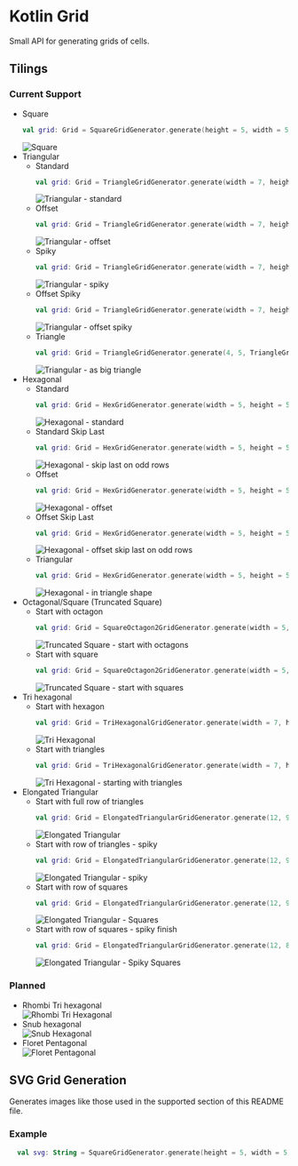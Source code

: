 # Kotlin Grid

Small API for generating grids of cells. 

## Tilings
### Current Support
* Square
  ```kotlin
  val grid: Grid = SquareGridGenerator.generate(height = 5, width = 5)
  ```
  ![Square](examples/square.png)
* Triangular
  * Standard
    ```kotlin
    val grid: Grid = TriangleGridGenerator.generate(width = 7, height = 4)
    ```
    ![Triangular - standard](examples/triangular.png)
  * Offset
    ```kotlin
    val grid: Grid = TriangleGridGenerator.generate(width = 7, height = 4, option = TriangleGridOption.OFFSET)
    ```
    ![Triangular - offset](examples/triangular_offset.png)
  * Spiky
    ```kotlin
    val grid: Grid = TriangleGridGenerator.generate(width = 7, height = 4, option = TriangleGridOption.SPIKY)
    ```
    ![Triangular - spiky](examples/triangular_spiky.png)
  * Offset Spiky
    ```kotlin
    val grid: Grid = TriangleGridGenerator.generate(width = 7, height = 4, option = TriangleGridOption.OFFSET_SPIKY)
    ```
    ![Triangular - offset spiky](examples/triangular_offset_spiky.png)
  * Triangle
    ```kotlin
    val grid: Grid = TriangleGridGenerator.generate(4, 5, TriangleGridOption.TRIANGLE)
    ```
    ![Triangular - as big triangle](examples/triangular_triangle.png)
* Hexagonal  
  * Standard
    ```kotlin
    val grid: Grid = HexGridGenerator.generate(width = 5, height = 5)
    ```
    ![Hexagonal - standard](examples/hexagonal_standard.png)
  * Standard Skip Last
    ```kotlin
    val grid: Grid = HexGridGenerator.generate(width = 5, height = 5, option = HexGridOption.STANDARD_SKIP_LAST)
    ```
    ![Hexagonal - skip last on odd rows](examples/hexagonal_standard_skip_last.png)
  * Offset
    ```kotlin
    val grid: Grid = HexGridGenerator.generate(width = 5, height = 5, option = HexGridOption.OFFSET)
    ```
    ![Hexagonal - offset](examples/hexagonal_offset.png)
  * Offset Skip Last
    ```kotlin
    val grid: Grid = HexGridGenerator.generate(width = 5, height = 5, option = HexGridOption.OFFSET_SKIP_LAST)
    ```
    ![Hexagonal - offset skip last on odd rows](examples/hexagonal_offset_skip_last.png)
  * Triangular
    ```kotlin
    val grid: Grid = HexGridGenerator.generate(width = 5, height = 5, option = HexGridOption.TRIANGLE)
    ```
    ![Hexagonal - in triangle shape](examples/hexagonal_triangle.png)
* Octagonal/Square (Truncated Square)  
  * Start with octagon
    ```kotlin
    val grid: Grid = SquareOctagon2GridGenerator.generate(width = 5, height = 5, option = SquareOctagon2GridOption.START_OCTAGON)
    ```
    ![Truncated Square - start with octagons](examples/truncated_square_start_octagon.png)
  * Start with square
    ```kotlin
    val grid: Grid = SquareOctagon2GridGenerator.generate(width = 5, height = 5, option = SquareOctagon2GridOption.START_SQUARE)
    ```
    ![Truncated Square - start with squares](examples/truncated_square_start_square.png)
* Tri hexagonal
  * Start with hexagon
    ```kotlin
    val grid: Grid = TriHexagonalGridGenerator.generate(width = 7, height = 5, option = SquareOctagon2GridOption.START_HEXAGON)
    ```
    ![Tri Hexagonal](examples/trihexagonal.png)
  * Start with triangles
    ```kotlin
    val grid: Grid = TriHexagonalGridGenerator.generate(width = 7, height = 5, option = SquareOctagon2GridOption.START_TRIANGLES)
    ```
    ![Tri Hexagonal - starting with triangles](examples/trihexagonal_triangles.png)
* Elongated Triangular
  * Start with full row of triangles
    ```kotlin
    val grid: Grid = ElongatedTriangularGridGenerator.generate(12, 9, ElongatedTriangularGridOption.START_TRIANGLES_FULL)
    ```
    ![Elongated Triangular](examples/elongated_triangular_start_triangles_full.png)
  * Start with row of triangles - spiky
    ```kotlin
    val grid: Grid = ElongatedTriangularGridGenerator.generate(12, 9, ElongatedTriangularGridOption.START_TRIANGLES_SPIKY)
    ```
    ![Elongated Triangular - spiky](examples/elongated_triangular_start_triangles_spiky.png)
  * Start with row of squares
    ```kotlin
    val grid: Grid = ElongatedTriangularGridGenerator.generate(12, 9, ElongatedTriangularGridOption.START_TRIANGLES_FULL)
    ```
    ![Elongated Triangular - Squares](examples/elongated_triangular_start_squares_full.png)
  * Start with row of squares - spiky finish
    ```kotlin
    val grid: Grid = ElongatedTriangularGridGenerator.generate(12, 8, ElongatedTriangularGridOption.START_TRIANGLES_SPIKY)
    ```
    ![Elongated Triangular - Spiky Squares](examples/elongated_triangular_start_squares_spiky.png)

### Planned
* Rhombi Tri hexagonal  
  ![Rhombi Tri Hexagonal](https://upload.wikimedia.org/wikipedia/commons/thumb/a/a0/Tiling_small_rhombi_3-6_simple.svg/1024px-Tiling_small_rhombi_3-6_simple.svg.png)
* Snub hexagonal  
  ![Snub Hexagonal](https://upload.wikimedia.org/wikipedia/commons/thumb/5/5f/Academ_Periodic_tiling_where_eighteen_triangles_encircle_each_hexagon.svg/120px-Academ_Periodic_tiling_where_eighteen_triangles_encircle_each_hexagon.svg.png)
* Floret Pentagonal  
  ![Floret Pentagonal](https://upload.wikimedia.org/wikipedia/commons/thumb/7/74/Tiling_Dual_Semiregular_V3-3-3-3-6_Floret_Pentagonal.svg/120px-Tiling_Dual_Semiregular_V3-3-3-3-6_Floret_Pentagonal.svg.png)

## SVG Grid Generation
Generates images like those used in the supported section of this README file.
### Example
```kotlin
  val svg: String = SquareGridGenerator.generate(height = 5, width = 5).toSvg()
```